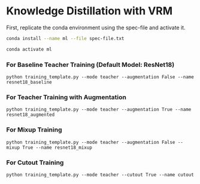 # Knowledge Distillation with VRM

First, replicate the conda environment using the spec-file and activate it.

```bash
conda install --name ml --file spec-file.txt

conda activate ml
```

### For Baseline Teacher Training (Default Model: ResNet18)

```
python training_template.py --mode teacher --augmentation False --name resnet18_baseline
```

### For Teacher Training with Augmentation

```
python training_template.py --mode teacher --augmentation True --name resnet18_augmented
```

### For Mixup Training

```
python training_template.py --mode teacher --augmentation False --mixup True --name resnet18_mixup

```

### For Cutout Training
```
python training_template.py --mode teacher --cutout True --name cutout
```

